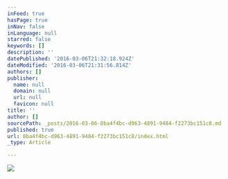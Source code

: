 ```yaml
---
inFeed: true
hasPage: true
inNav: false
inLanguage: null
starred: false
keywords: []
description: ''
datePublished: '2016-03-06T21:32:18.924Z'
dateModified: '2016-03-06T21:31:56.814Z'
authors: []
publisher:
  name: null
  domain: null
  url: null
  favicon: null
title: ''
author: []
sourcePath: _posts/2016-03-06-8ba4f4bc-d963-4891-9484-f2273bc151c8.md
published: true
url: 8ba4f4bc-d963-4891-9484-f2273bc151c8/index.html
_type: Article

---
```

![](https://the-grid-user-content.s3-us-west-2.amazonaws.com/6d8a44da-fe64-4acb-8e2b-08009684f370.jpg)